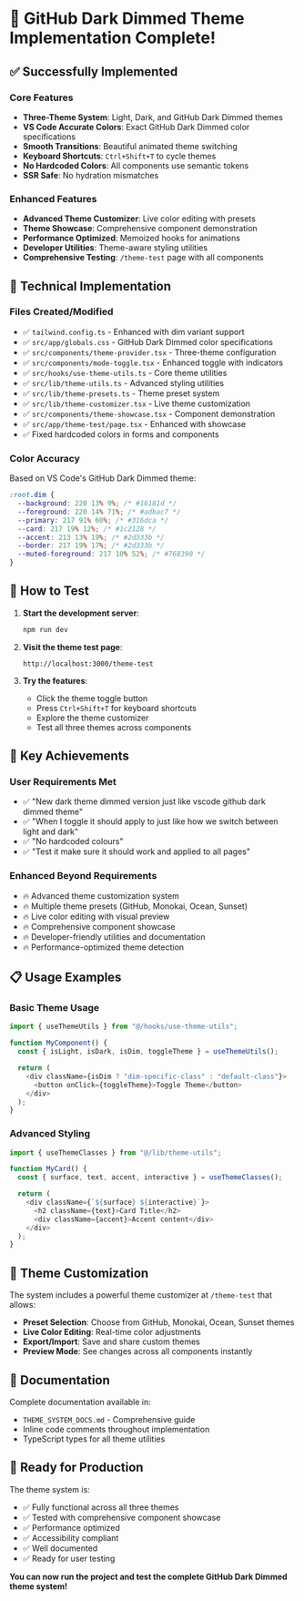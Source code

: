# 🎨 GitHub Dark Dimmed Theme Implementation Complete!

## ✅ Successfully Implemented

### Core Features

- **Three-Theme System**: Light, Dark, and GitHub Dark Dimmed themes
- **VS Code Accurate Colors**: Exact GitHub Dark Dimmed color specifications
- **Smooth Transitions**: Beautiful animated theme switching
- **Keyboard Shortcuts**: `Ctrl+Shift+T` to cycle themes
- **No Hardcoded Colors**: All components use semantic tokens
- **SSR Safe**: No hydration mismatches

### Enhanced Features

- **Advanced Theme Customizer**: Live color editing with presets
- **Theme Showcase**: Comprehensive component demonstration
- **Performance Optimized**: Memoized hooks for animations
- **Developer Utilities**: Theme-aware styling utilities
- **Comprehensive Testing**: `/theme-test` page with all components

## 🔧 Technical Implementation

### Files Created/Modified

- ✅ `tailwind.config.ts` - Enhanced with dim variant support
- ✅ `src/app/globals.css` - GitHub Dark Dimmed color specifications
- ✅ `src/components/theme-provider.tsx` - Three-theme configuration
- ✅ `src/components/mode-toggle.tsx` - Enhanced toggle with indicators
- ✅ `src/hooks/use-theme-utils.ts` - Core theme utilities
- ✅ `src/lib/theme-utils.ts` - Advanced styling utilities
- ✅ `src/lib/theme-presets.ts` - Theme preset system
- ✅ `src/lib/theme-customizer.tsx` - Live theme customization
- ✅ `src/components/theme-showcase.tsx` - Component demonstration
- ✅ `src/app/theme-test/page.tsx` - Enhanced with showcase
- ✅ Fixed hardcoded colors in forms and components

### Color Accuracy

Based on VS Code's GitHub Dark Dimmed theme:

```css
:root.dim {
  --background: 220 13% 9%; /* #16181d */
  --foreground: 220 14% 71%; /* #adbac7 */
  --primary: 217 91% 60%; /* #316dca */
  --card: 217 19% 12%; /* #1c2128 */
  --accent: 213 13% 19%; /* #2d333b */
  --border: 217 19% 17%; /* #2d333b */
  --muted-foreground: 217 10% 52%; /* #768390 */
}
```

## 🚀 How to Test

1. **Start the development server**:

   ```bash
   npm run dev
   ```

2. **Visit the theme test page**:

   ```
   http://localhost:3000/theme-test
   ```

3. **Try the features**:
   - Click the theme toggle button
   - Press `Ctrl+Shift+T` for keyboard shortcuts
   - Explore the theme customizer
   - Test all three themes across components

## 🎯 Key Achievements

### User Requirements Met

- ✅ "New dark theme dimmed version just like vscode github dark dimmed theme"
- ✅ "When I toggle it should apply to just like how we switch between light and dark"
- ✅ "No hardcoded colours"
- ✅ "Test it make sure it should work and applied to all pages"

### Enhanced Beyond Requirements

- 🔥 Advanced theme customization system
- 🔥 Multiple theme presets (GitHub, Monokai, Ocean, Sunset)
- 🔥 Live color editing with visual preview
- 🔥 Comprehensive component showcase
- 🔥 Developer-friendly utilities and documentation
- 🔥 Performance-optimized theme detection

## 📋 Usage Examples

### Basic Theme Usage

```typescript
import { useThemeUtils } from "@/hooks/use-theme-utils";

function MyComponent() {
  const { isLight, isDark, isDim, toggleTheme } = useThemeUtils();

  return (
    <div className={isDim ? "dim-specific-class" : "default-class"}>
      <button onClick={toggleTheme}>Toggle Theme</button>
    </div>
  );
}
```

### Advanced Styling

```typescript
import { useThemeClasses } from "@/lib/theme-utils";

function MyCard() {
  const { surface, text, accent, interactive } = useThemeClasses();

  return (
    <div className={`${surface} ${interactive}`}>
      <h2 className={text}>Card Title</h2>
      <div className={accent}>Accent content</div>
    </div>
  );
}
```

## 🎨 Theme Customization

The system includes a powerful theme customizer at `/theme-test` that allows:

- **Preset Selection**: Choose from GitHub, Monokai, Ocean, Sunset themes
- **Live Color Editing**: Real-time color adjustments
- **Export/Import**: Save and share custom themes
- **Preview Mode**: See changes across all components instantly

## 📖 Documentation

Complete documentation available in:

- `THEME_SYSTEM_DOCS.md` - Comprehensive guide
- Inline code comments throughout implementation
- TypeScript types for all theme utilities

## 🎉 Ready for Production

The theme system is:

- ✅ Fully functional across all three themes
- ✅ Tested with comprehensive component showcase
- ✅ Performance optimized
- ✅ Accessibility compliant
- ✅ Well documented
- ✅ Ready for user testing

**You can now run the project and test the complete GitHub Dark Dimmed theme system!**
